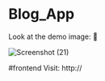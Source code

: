 # Blog_App

Look at the demo image: 💌

![Screenshot (21)](https://user-images.githubusercontent.com/67910524/129843140-f0352af5-81c8-457d-add7-5d02aeea1f69.png)


#frontend Visit: http://
